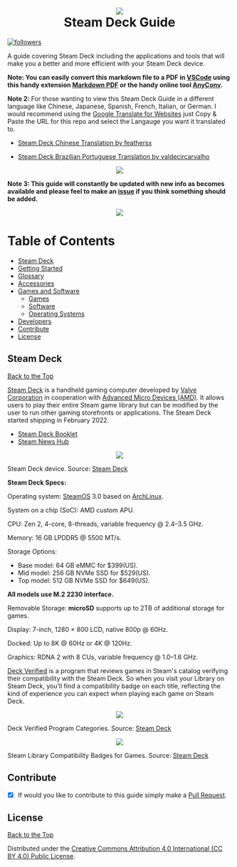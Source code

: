 <h1 align="center">
  <img src="https://user-images.githubusercontent.com/45159366/142779553-82147e51-7e6d-47bd-9db6-fe2f5ad95355.png">
    <br />
      Steam Deck Guide
</h1>

 <a href="https://github.com/mikeroyal?tab=followers">
         <img alt="followers" title="Follow me on Github for Updates" src="https://custom-icon-badges.demolab.com/github/followers/mikeroyal?color=236ad3&labelColor=1155ba&style=for-the-badge&logo=person-add&label=Follow&logoColor=white"/></a> 	


A guide covering Steam Deck including the applications and tools that will make you a better and more efficient with your Steam Deck device.

**Note: You can easily convert this markdown file to a PDF in [VSCode](https://code.visualstudio.com/) using this handy extension [Markdown PDF](https://marketplace.visualstudio.com/items?itemName=yzane.markdown-pdf) or the handy online tool [AnyConv](https://anyconv.com/md-to-pdf-converter/).**

**Note 2:** For those wanting to view this Steam Deck Guide in a different language like Chinese, Japanese, Spanish, French, Italian, or German. I would recommend using the [Google Translate for Websites](https://translate.google.com/) just Copy & Paste the URL for this repo and select the Langauge you want it translated to.

 * [Steam Deck Chinese Translation by feathersx](https://github.com/feathersx/Steam-Deck-Guide/blob/main/README.zh-CN.md)

 * [Steam Deck Brazilian Portuguese Translation by valdecircarvalho](https://steamdeck.valdecir.me/)

<p align="center">
  <img src="https://user-images.githubusercontent.com/45159366/227137649-21bd98c6-40e9-466e-b616-878cfeaafd9b.png">
</p>

**Note 3: This guide will constantly be updated with new info as becomes available and please feel to make an [issue](https://github.com/mikeroyal/Steam-Deck-Guide/issues) if you think something should be added.**

<p align="center">
  <img src="https://user-images.githubusercontent.com/45159366/142779557-400f19c8-6084-41ee-9449-fb08a15d6c45.png">
    <br />
</p>

# Table of Contents

- [Steam Deck](#steam-deck)
- [Getting Started](./Getting%20Started.md)
- [Glossary](./Glossary.md)
- [Accessories](./Accessories.md)
- [Games and Software](./Games%20and%20Software/README.md)
  - [Games](./Games%20and%20Software/Games.md)
  - [Software](./Games%20and%20Software/Software.md)
  - [Operating Systems](./Games%20and%20Software/Operating%20Systems.md)
- [Developers](./Developers/README.md)
- [Contribute](#contribute)
- [License](#license)

## Steam Deck

[Back to the Top](https://github.com/mikeroyal/Steam-Deck-Guide#table-of-contents)

[Steam Deck](https://www.steamdeck.com/) is a handheld gaming computer developed by [Valve Corporation](https://valvesoftware.com/) in cooperation with [Advanced Micro Devices (AMD)](https://www.amd.com/). It allows users to play their entire Steam game library but can be modified by the user to run other gaming storefronts or applications. The Steam Deck started shipping in February 2022.

- [Steam Deck Booklet](https://store.steampowered.com/news/app/1675200/view/3401926123919972634)
- [Steam News Hub](https://store.steampowered.com/news/app/593110)

<p align="center">
  <img src="https://user-images.githubusercontent.com/45159366/142779563-30ada576-1bf4-42fb-8ad5-3fa3a6e40103.png">
    <br />
</p>

Steam Deck device. Source: [Steam Deck](https://www.steamdeck.com/)

**Steam Deck Specs:**

Operating system: [SteamOS](https://en.wikipedia.org/wiki/SteamOS) 3.0 based on [ArchLinux](https://archlinux.org/).

System on a chip (SoC): AMD custom APU.

CPU: Zen 2, 4-core, 8-threads, variable frequency @ 2.4–3.5 GHz.

Memory: 16 GB LPDDR5 @ 5500 MT/s.

Storage Options:

- Base model: 64 GB eMMC for $399(US).
- Mid model: 256 GB NVMe SSD for $529(US).
- Top model: 512 GB NVMe SSD for $649(US).

**All models use M.2 2230 interface.**

Removable Storage: **microSD** supports up to 2TB of additional storage for games.

Display: 7-inch, 1280 × 800 LCD, native 800p @ 60Hz.

Docked: Up to 8K @ 60Hz or 4K @ 120Hz.

Graphics: RDNA 2 with 8 CUs, variable frequency @ 1.0–1.6 GHz.

[Deck Verified](https://www.steamdeck.com/en/verified) is a program that reviews games in Steam's catalog verifying their compatibility with the Steam Deck. So when you visit your Library on Steam Deck, you’ll find a compatibility badge on each title, reflecting the kind of experience you can expect when playing each game on Steam Deck.

<p align="center">
<img src="https://user-images.githubusercontent.com/45159366/142779573-254b3ce4-e0e8-401f-a343-bf5b3aa29b66.png">
<br />
</p>

Deck Verified Program Categories. Source: [Steam Deck](https://www.steamdeck.com/en/verified)

<p align="center">
<img src="https://user-images.githubusercontent.com/45159366/142779574-d0410dc5-12cd-41ef-9cfa-03488c50b2ff.png">
<br />
</p>

Steam Library Compatibility Badges for Games. Source: [Steam Deck](https://www.steamdeck.com/en/verified)

## Contribute

- [x] If would you like to contribute to this guide simply make a [Pull Request](https://github.com/mikeroyal/Steam-Deck-Guide/pulls).

## License

[Back to the Top](https://github.com/mikeroyal/Steam-Deck-Guide#table-of-contents)

Distributed under the [Creative Commons Attribution 4.0 International (CC BY 4.0) Public License](https://creativecommons.org/licenses/by/4.0/).
